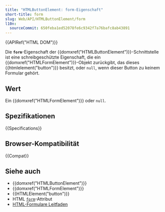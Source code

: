 ```yaml
---
title: "HTMLButtonElement: form-Eigenschaft"
short-title: form
slug: Web/API/HTMLButtonElement/form
l10n:
  sourceCommit: 650feba1ed52078fe6c9342f7a76bafc8ab43891
---
```


{{APIRef("HTML DOM")}}

Die **`form`**-Eigenschaft der {{domxref("HTMLButtonElement")}}-Schnittstelle ist eine schreibgeschützte Eigenschaft, die ein {{domxref("HTMLFormElement")}}-Objekt zurückgibt, das dieses {{htmlelement("button")}} besitzt, oder `null`, wenn dieser Button zu keinem Formular gehört.

## Wert

Ein {{domxref("HTMLFormElement")}} oder `null`.

## Spezifikationen

{{Specifications}}

## Browser-Kompatibilität

{{Compat}}

## Siehe auch

- {{domxref("HTMLButtonElement")}}
- {{domxref("HTMLFormElement")}}
- {{HTMLElement("button")}}
- HTML [`form`](/de/docs/Web/HTML/Element/button#form)-Attribut
- [HTML-Formulare Leitfaden](/de/docs/Learn/Forms)
